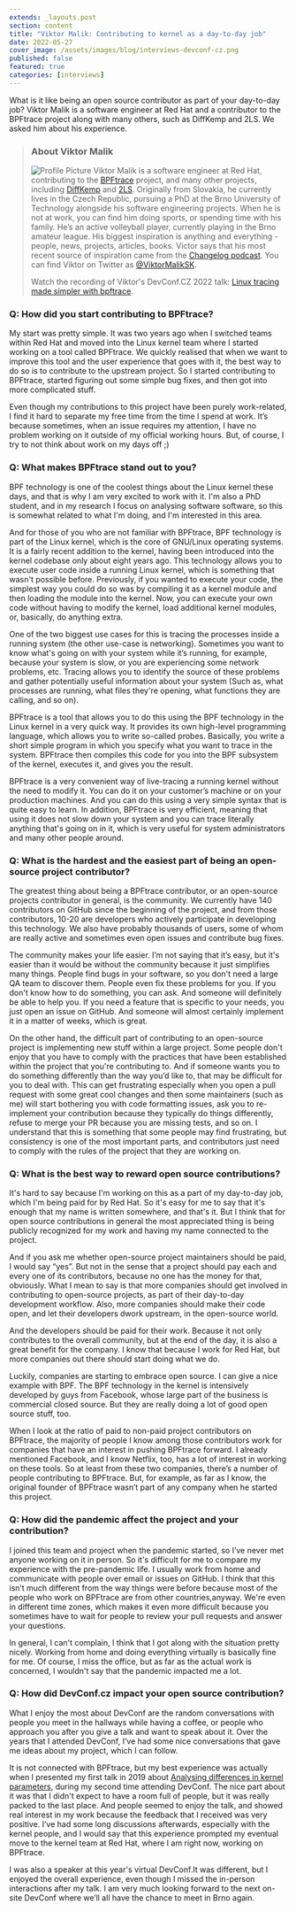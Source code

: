 ```yaml
---
extends: _layouts.post
section: content
title: "Viktor Malik: Contributing to kernel as a day-to-day job"
date: 2022-05-27
cover_image: /assets/images/blog/interviews-devconf-cz.png
published: false
featured: true
categories: [interviews]
---
```


What is it like being an open source contributor as part of your day-to-day job? Viktor Malik is a software engineer at Red Hat and a contributor to the BPFtrace project along with many others, such as DiffKemp and 2LS. We asked him about his experience.

> ### **About Viktor Malik**
>
> ![Profile Picture](/assets/images/blog/interviews/vmalik.jpg) Viktor Malik is a software engineer at Red Hat, contributing to the [BPFtrace](https://bpftrace.org/) project, and many other projects, including [DiffKemp](https://github.com/viktormalik/diffkemp) and [2LS](https://github.com/diffblue/2ls). Originally from Slovakia, he currently lives in the Czech Republic, pursuing a PhD  at the Brno University of Technology alongside his software engineering projects. When he is not at work, you can find him doing sports, or spending time with his family. He’s an active volleyball player, currently playing in the Brno amateur league. His biggest inspiration is anything and everything - people, news, projects, articles, books. Victor says that his most recent source of inspiration came from the [Changelog podcast](https://changelog.com/podcast). You can find Viktor on  Twitter as [@ViktorMalikSK](https://twitter.com/ViktorMalikSK). 
>
> Watch the recording of Viktor's DevConf.CZ 2022 talk: [Linux tracing made simpler with bpftrace](https://youtu.be/gSxntAO2Iys).

### Q: How did you start contributing to BPFtrace?

My start was pretty simple. It was two years ago when I switched teams within Red Hat and moved into the Linux kernel team where I started working on a tool called BPFtrace. We quickly realised that when we want to improve this tool and the user experience that goes with it, the best way to do so is to contribute to the upstream project. So I started contributing to BPFtrace, started figuring out some simple bug fixes, and then got into more complicated stuff.

Even though my contributions to this project have been purely work-related,  I find it hard to separate my free time from the time I spend at work. It’s because sometimes, when an issue  requires my attention, I have no problem working on it outside of my official working hours. But, of course, I try to not think about work on my days off ;)

### Q: What makes BPFtrace stand out to you?

BPF technology is one of the coolest things about the Linux kernel these days, and that is why I am very excited to work with it. I'm also a PhD student, and in my research I focus on analysing software software, so this is somewhat related to what I'm doing, and I'm interested in this area.

And for those of you who are not familiar with BPFtrace, BPF technology is part of the Linux kernel, which is the core of GNU/Linux operating systems. It is a fairly recent addition to the kernel, having been introduced into the kernel codebase only about eight years ago. This technology allows you to execute user code inside a running Linux kernel, which is something that wasn't possible before. Previously, if you wanted to execute your code, the simplest way you could do so was by compiling it as a kernel module and then loading the module into the kernel. Now, you can execute your own code without having to modify the kernel, load additional kernel modules, or, basically, do anything extra.

One of the two biggest use cases for this is tracing the processes inside a running system (the other use-case is networking). Sometimes you want to know what's going on with your system while it’s running, for example, because your system is slow, or you are experiencing some network problems, etc. Tracing allows you to identify the source of these problems and  gather potentially useful information about your system (Such as, what processes are running, what files they're opening, what functions they are calling, and so on).

BPFtrace is a tool that allows you to do this using the BPF technology in the Linux kernel in a very quick way. It provides its own high-level programming language, which allows you to write so-called probes. Basically, you write a short simple program in which you specify what you want to trace in the system. BPFtrace then compiles this code for you into the BPF subsystem of the kernel, executes it, and gives you the result.

BPFtrace is a very convenient way of live-tracing a running kernel without the need to modify it. You can do it on your customer’s machine or on your production machines. And you can do this using a very simple syntax that is quite easy to learn. In addition, BPFtrace is very efficient, meaning that using it does not slow down your system and you can trace literally anything that's going on in it, which is very useful for system administrators and many other people around.

### Q: What is the hardest and the easiest part of being an open-source project contributor?

The greatest thing about being a BPFtrace contributor, or an open-source projects contributor in general, is the community. We currently have 140 contributors on GitHub since the beginning of the project, and from those contributors, 10-20 are developers who actively participate in developing this technology. We also have probably thousands of users, some of whom are really active  and sometimes even open issues and contribute bug fixes.

The community makes your life easier. I’m not saying that it’s easy, but it's easier than it would be without the community because it just simplifies many things. People find bugs in your software, so you don't need  a large QA team to discover them. People even fix these problems for you. If you don't know how to do something, you can ask. And someone will definitely be able to help you. If you need a feature that is specific to your needs, you just open an issue on GitHub. And someone will almost certainly  implement it in a matter of weeks, which is great.

On the other hand, the difficult part of contributing to an open-source project is implementing new stuff within a large project. Some people don't enjoy that you have to comply with the practices that have been established within the project that you're contributing to. And if someone wants you to do something differently than the way you’d like to, that may be difficult for you to deal with. This can get frustrating especially when you open a pull request with some great cool changes and then some maintainers (such as me) will start bothering you with code formatting issues, ask you to  re-implement your contribution because they typically  do things differently, refuse to merge your PR because you are missing tests, and so on. I understand that this is something that some people may find frustrating, but consistency is one of the most important parts, and contributors just need to comply with the rules of the project that they are working on.

### Q: What is the best way to reward open source contributions?

It's hard to say because I'm working on this as a part of my day-to-day job, which I'm being paid for by Red Hat. So it's easy for me to say that it's enough that my name is written somewhere, and that's it. But I think that for open source contributions in general the most appreciated thing is being publicly recognized for my work and having my name connected to the project. 

And if you ask me whether open-source project maintainers should be paid, I would say “yes”. But not in the sense that a project should pay each and every one of its contributors, because no one has the money for that, obviously. What I mean to say is that more companies should get involved in contributing to open-source projects, as part of their day-to-day development workflow. Also, more companies should make their code open, and let their developers dwork upstream, in the open-source world.

And the developers should be paid for their work. Because it not only contributes to the overall community, but at the end of the day, it is also a great benefit for the company. I know that because I work for Red Hat, but more companies out there should start doing what we do.

Luckily, companies are starting to embrace open source. I can give a nice example with BPF. The BPF technology in the kernel is intensively developed by guys from Facebook, whose large part of the business is commercial closed source. But they are really doing a lot of good open source stuff, too.

When I look at the ratio of paid to non-paid project contributors on BPFtrace, the majority of people I know among those contributors work for  companies that have an interest in pushing BPFtrace forward. I already mentioned Facebook, and I know Netflix, too, has a lot of interest in working on these tools. So at least from these two companies, there’s a number of people contributing to BPFtrace. But, for example, as far as I know, the original founder of BPFtrace wasn’t part of any company when he started this project.

### Q: How did the pandemic affect the project and your contribution?

I joined this team and project when the pandemic started, so I’ve never met anyone working on it in person. So  it's difficult for me to compare my experience with the pre-pandemic life. I usually work from home and communicate with people over email or issues on GitHub. I think that this isn’t much different from the way things were before because most of the people who work on BPFtrace are from other countries,anyway. We're even in different time zones, which makes it even more difficult because you sometimes have to wait for people to review your pull requests and answer your questions.

In general, I can't complain, I think that I got along with the situation pretty nicely. Working from home and doing everything virtually is basically fine for me. Of course, I miss the office, but as far as  the actual work is concerned, I wouldn't say that the pandemic impacted me a lot.

### Q: How did DevConf.cz impact your open source contribution?

What I enjoy the most about DevConf are the random conversations with people you meet in the hallways while having a coffee, or people who approach you after you give a talk and want to speak about it. Over the years that I attended DevConf, I’ve had some nice conversations that gave me ideas about my project, which I can follow.

It is not connected with BPFtrace, but my best experience was actually when I presented my first talk in 2019 about [Analysing differences in kernel parameters](https://www.youtube.com/watch?v=PUZSaLf9exg), during my second time attending DevConf. The nice part about it was that I didn't expect to have a room full of people, but it was really packed to the last place. And people seemed to enjoy the talk, and showed real interest in my work because the feedback that I received was very positive. I’ve had some long discussions afterwards, especially with the kernel people, and I would say that this experience prompted my eventual move to the kernel team at Red Hat, where I am right now, working on BPFtrace.

I was also a speaker at this year's virtual DevConf.It was different, but I enjoyed the overall experience, even though I missed the in-person interactions after my talk. I am very much looking forward to the next on-site DevConf where we’ll all have the chance to meet in Brno again.
